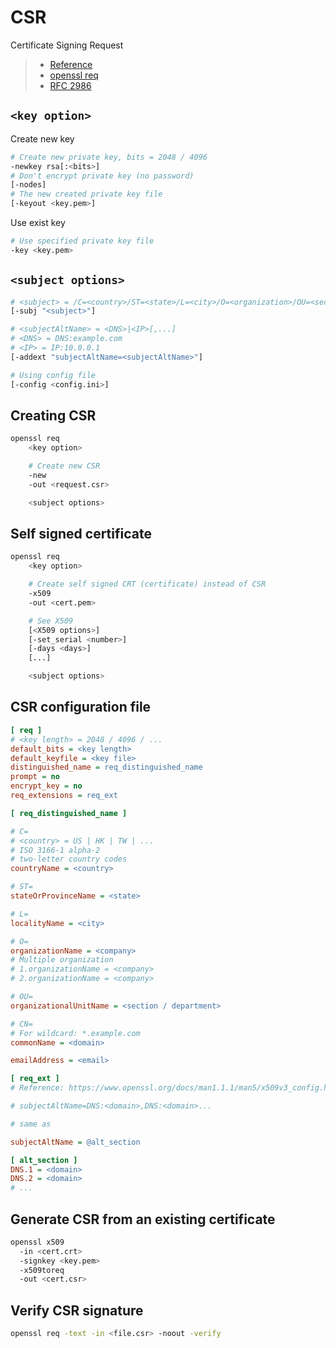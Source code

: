 # CSR

Certificate Signing Request

> - [Reference](https://www.digicert.com/ssl-support/openssl-quick-reference-guide.htm)
> - [openssl req](https://www.openssl.org/docs/manmaster/man1/openssl-req.html)
> - [RFC 2986](https://tools.ietf.org/html/rfc2986)

## `<key option>`

Create new key

```bash
# Create new private key, bits = 2048 / 4096
-newkey rsa[:<bits>]
# Don't encrypt private key (no password)
[-nodes]
# The new created private key file
[-keyout <key.pem>]
```

Use exist key

```bash
# Use specified private key file
-key <key.pem>
```

## `<subject options>`

```bash
# <subject> = /C=<country>/ST=<state>/L=<city>/O=<organization>/OU=<section>/CN=<domain>/emailAddress=<email>
[-subj "<subject>"]

# <subjectAltName> = <DNS>|<IP>[,...]
# <DNS> = DNS:example.com
# <IP> = IP:10.0.0.1
[-addext "subjectAltName=<subjectAltName>"]

# Using config file
[-config <config.ini>]
```

## Creating CSR

```bash
openssl req
    <key option>

    # Create new CSR
    -new
    -out <request.csr>

    <subject options>
```

## Self signed certificate

```bash
openssl req
    <key option>

    # Create self signed CRT (certificate) instead of CSR
    -x509
    -out <cert.pem>

    # See X509
    [<X509 options>]
    [-set_serial <number>]
    [-days <days>]
    [...]

    <subject options>
```

## CSR configuration file

```ini
[ req ]
# <key length> = 2048 / 4096 / ...
default_bits = <key length>
default_keyfile = <key file>
distinguished_name = req_distinguished_name
prompt = no
encrypt_key = no
req_extensions = req_ext

[ req_distinguished_name ]

# C=
# <country> = US | HK | TW | ...
# ISO 3166-1 alpha-2
# two-letter country codes
countryName = <country>

# ST=
stateOrProvinceName = <state>

# L=
localityName = <city>

# O=
organizationName = <company>
# Multiple organization
# 1.organizationName = <company>
# 2.organizationName = <company>

# OU=
organizationalUnitName = <section / department>

# CN=
# For wildcard: *.example.com
commonName = <domain>

emailAddress = <email>

[ req_ext ]
# Reference: https://www.openssl.org/docs/man1.1.1/man5/x509v3_config.html#Subject-Alternative-Name

# subjectAltName=DNS:<domain>,DNS:<domain>...

# same as

subjectAltName = @alt_section

[ alt_section ]
DNS.1 = <domain>
DNS.2 = <domain>
# ...
```

## Generate CSR from an existing certificate

```bash
openssl x509
  -in <cert.crt>
  -signkey <key.pem>
  -x509toreq
  -out <cert.csr>
```

## Verify CSR signature

```bash
openssl req -text -in <file.csr> -noout -verify
```
